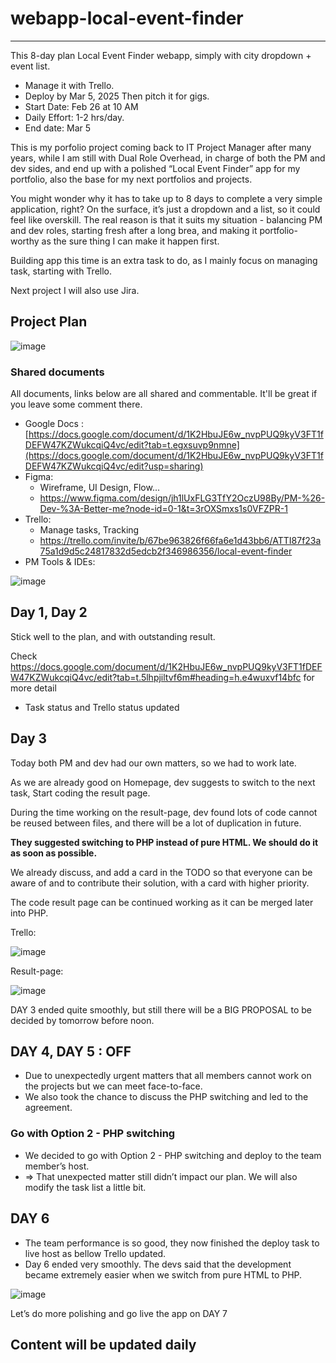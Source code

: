 # webapp-local-event-finder #
----
This 8-day plan Local Event Finder webapp, simply with city dropdown + event list.
 * Manage it with Trello.
 * Deploy by Mar 5, 2025 Then pitch it for gigs.
 * Start Date: Feb 26 at 10 AM
 * Daily Effort: 1-2 hrs/day.
 * End date: Mar 5

This is my porfolio project coming back to IT Project Manager after many years, while I am still with Dual Role Overhead, in charge of both the PM and dev sides, and end up with a polished “Local Event Finder” app for my portfolio, also the base for my next portfolios and projects.

You might wonder why it has to take up to 8 days to complete a very simple application, right? On the surface, it’s just a dropdown and a list, so it could feel like overskill. The real reason is that it suits my situation - balancing PM and dev roles, starting fresh after a long brea, and making it portfolio-worthy as the sure thing I can make it happen first.

Building app this time is an extra task to do, as I mainly focus on managing task, starting with Trello.

Next project I will also use Jira.

## Project Plan ##

![image](https://github.com/user-attachments/assets/6199d2cf-1f08-47bc-8113-e3498997f85e)

### Shared documents ###
All documents, links below are all shared and commentable. It'll be great if you leave some comment there.
* Google Docs : [https://docs.google.com/document/d/1K2HbuJE6w_nvpPUQ9kyV3FT1fDEFW47KZWukcqiQ4vc/edit?tab=t.egxsuvp9nmne](https://docs.google.com/document/d/1K2HbuJE6w_nvpPUQ9kyV3FT1fDEFW47KZWukcqiQ4vc/edit?usp=sharing)
* Figma:
  - Wireframe, UI Design, Flow...
  - https://www.figma.com/design/jh1lUxFLG3TfY2OczU98By/PM-%26-Dev-%3A-Better-me?node-id=0-1&t=3rOXSmxs1s0VFZPR-1
* Trello:
  - Manage tasks, Tracking
  - https://trello.com/invite/b/67be963826f66fa6e1d43bb6/ATTI87f23a75a1d9d5c24817832d5edcb2f346986356/local-event-finder
* PM Tools & IDEs:

![image](https://github.com/user-attachments/assets/b8f30378-c532-49c1-aa3c-928f9d0332e1)

## Day 1, Day 2 ##
Stick well to the plan, and with outstanding result.

Check https://docs.google.com/document/d/1K2HbuJE6w_nvpPUQ9kyV3FT1fDEFW47KZWukcqiQ4vc/edit?tab=t.5lhpjiltvf6m#heading=h.e4wuxvf14bfc for more detail
- Task status and Trello status updated

## Day 3 ##
Today both PM and dev had our own matters, so we had to work late.

As we are already good on Homepage, dev suggests to switch to the next task, Start coding the result page.

During the time working on the result-page, dev found lots of code cannot be reused between files, and there will be a lot of duplication in future.

**They suggested switching to PHP instead of pure HTML. We should do it as soon as possible.**

We already discuss, and add a card in the TODO so that everyone can be aware of and to contribute their solution, with a card with higher priority.

The code result page can be continued working as it can be merged later into PHP.

Trello:

![image](https://github.com/user-attachments/assets/c9383061-016d-4a27-877e-ca7d765ae917)

Result-page:

![image](https://github.com/user-attachments/assets/29f3547b-6054-4776-b1b0-3e3c3ec00524)

DAY 3 ended quite smoothly, but still there will be a BIG PROPOSAL to be decided by tomorrow before noon.

## DAY 4, DAY 5 : OFF ##
* Due to unexpectedly urgent matters that all members cannot work on the projects but we can meet face-to-face.
* We also took the chance to discuss the PHP switching and led to the agreement.

### Go with Option 2 - PHP switching ###
* We decided to go with Option 2 - PHP switching and deploy to the team member’s host.
* ⇒ That unexpected matter still didn’t impact our plan. We will also modify the task list a little bit.

## DAY 6 ##
* The team performance is so good, they now finished the deploy task to live host as bellow Trello updated.
* Day 6 ended very smoothly. The devs said that the development became extremely easier when we switch from pure HTML to PHP.

![image](https://github.com/user-attachments/assets/d9b22610-d467-4065-806f-2cf7baafb34e)


Let’s do more polishing and go live the app on DAY 7


## Content will be updated daily ##
